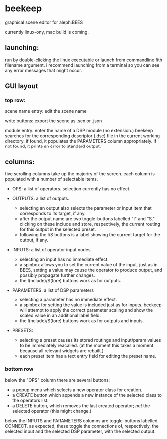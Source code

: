 # beekeep 

graphical scene editor for aleph:BEES

currently linux-ony, mac build is coming.

## launching:

run by double-clicking the linux executable or launch from commandline fith filename argument. i recommend launching from a terminal so you can see any error messages that might occur.

## GUI layout

### top row:

scene name entry: edit the scene name

write buttons: export the scene as .scn or .json

module entry: enter the name of a DSP module (no extension.) beekeep searches for the corresponding descriptor (.dsc) file in the current working directory. if found, it populates the PARAMETERS column appropriately. if not found, it prints an error to standard output.

## columns:

five scrolling columns take up the majoriry of the screen. each column is populated with a number of selectable items.

- OPS: a list of operators. selection currently has no effect.

- OUTPUTS: a list of outputs.
  - selecting an output also selects the parameter or input item that corresponds to its target, if any. 
  - after the output name are two toggle-buttons labelled "I" and "S." clicking on these include and store, respectively, the current routing for this output in the selected preset. 
  - following the I/S buttons is a label showing the current target for the output, if any.

- INPUTS: a list of operator input nodes.
  - selecting an input has no immediate effect.
  - a spinbox allows you to set the current value of the input. just as in BEES, setting a value may cause the operator to produce output, and possibly propagate further changes.
  - the I(nclude)/S(tore) buttons work as for outputs.

- PARAMETERS: a list of DSP parameters
  - selecting a parameter has no immediate effect.
  - a spinbox for setting the value is included just as for inputs. beekeep will attempt to apply the correct parameter scaling and show the scaled value in an additional label field.
  - the I(nclude)/S(tore) buttons work as for outputs and inputs.

- PRESETS:
  - selecting a preset causes its stored routings and input/param values to be immediately reacalled. (at the moment this takes a moment because all relevant widgets are rebuilt.)
  - each preset item has a text entry field for editing the preset name.

### bottom row

below the "OPS" column there are several buttons:

- a popup menu which selects a new operator class for creation.
- a CREATE button which appends a new instance of the selected class to the operators list.
- a DELETE button, which removes the last created operator; *not* the selected operator (this might change.)

below the INPUTS and PARAMETERS columns are toggle-buttons labelled CONNECT. as expected, these toggle the connections of, respectively, the selected input and the selected DSP parameter, with the selected output.